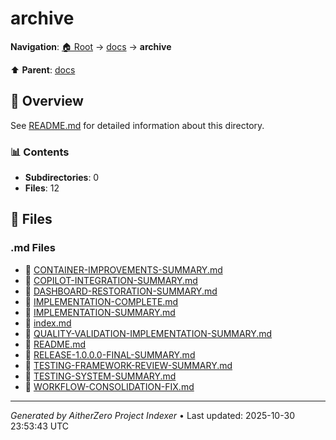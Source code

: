 # archive

**Navigation**: [🏠 Root](../../index.md) → [docs](../index.md) → **archive**

⬆️ **Parent**: [docs](../index.md)

## 📖 Overview

See [README.md](./README.md) for detailed information about this directory.

### 📊 Contents

- **Subdirectories**: 0
- **Files**: 12

## 📄 Files

### .md Files

- 📝 [CONTAINER-IMPROVEMENTS-SUMMARY.md](./CONTAINER-IMPROVEMENTS-SUMMARY.md)
- 📝 [COPILOT-INTEGRATION-SUMMARY.md](./COPILOT-INTEGRATION-SUMMARY.md)
- 📝 [DASHBOARD-RESTORATION-SUMMARY.md](./DASHBOARD-RESTORATION-SUMMARY.md)
- 📝 [IMPLEMENTATION-COMPLETE.md](./IMPLEMENTATION-COMPLETE.md)
- 📝 [IMPLEMENTATION-SUMMARY.md](./IMPLEMENTATION-SUMMARY.md)
- 📝 [index.md](./index.md)
- 📝 [QUALITY-VALIDATION-IMPLEMENTATION-SUMMARY.md](./QUALITY-VALIDATION-IMPLEMENTATION-SUMMARY.md)
- 📝 [README.md](./README.md)
- 📝 [RELEASE-1.0.0.0-FINAL-SUMMARY.md](./RELEASE-1.0.0.0-FINAL-SUMMARY.md)
- 📝 [TESTING-FRAMEWORK-REVIEW-SUMMARY.md](./TESTING-FRAMEWORK-REVIEW-SUMMARY.md)
- 📝 [TESTING-SYSTEM-SUMMARY.md](./TESTING-SYSTEM-SUMMARY.md)
- 📝 [WORKFLOW-CONSOLIDATION-FIX.md](./WORKFLOW-CONSOLIDATION-FIX.md)

---

*Generated by AitherZero Project Indexer* • Last updated: 2025-10-30 23:53:43 UTC


